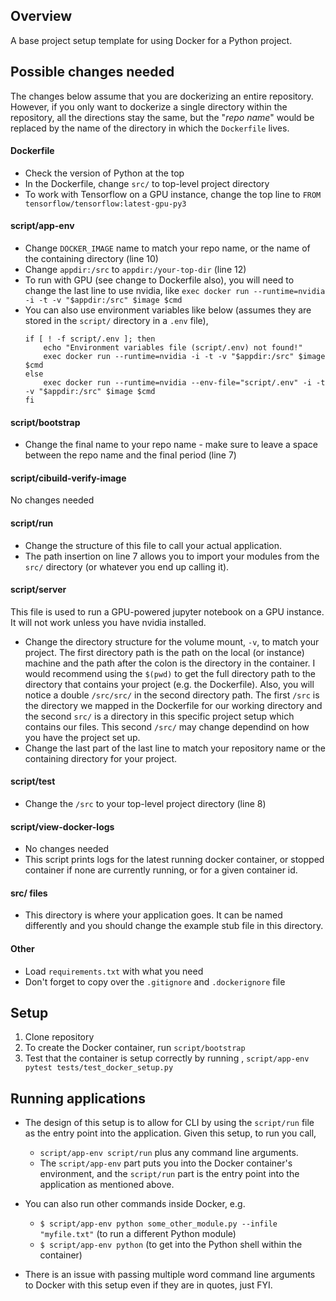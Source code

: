 ## Overview
A base project setup template for using Docker for a Python project.

## Possible changes needed
The changes below assume that you are dockerizing an entire repository. However, if you only want to dockerize a single directory within the repository, all the directions stay the same, but the "_repo name_" would be replaced by the name of the directory in which the `Dockerfile` lives.

#### Dockerfile
* Check the version of Python at the top
* In the Dockerfile, change `src/` to top-level project directory
* To work with Tensorflow on a GPU instance, change the top line to `FROM tensorflow/tensorflow:latest-gpu-py3`

#### script/app-env
* Change `DOCKER_IMAGE` name to match your repo name, or the name of the containing directory (line 10)
* Change `appdir:/src` to `appdir:/your-top-dir` (line 12)
* To run with GPU (see change to Dockerfile also), you will need to change the last line to use nvidia, like `exec docker run --runtime=nvidia -i -t -v "$appdir:/src" $image $cmd`
* You can also use environment variables like below (assumes they are stored in the `script/` directory in a `.env` file),
    ```
    if [ ! -f script/.env ]; then
        echo "Environment variables file (script/.env) not found!"
        exec docker run --runtime=nvidia -i -t -v "$appdir:/src" $image $cmd
    else
        exec docker run --runtime=nvidia --env-file="script/.env" -i -t -v "$appdir:/src" $image $cmd
    fi
    ```

#### script/bootstrap
* Change the final name to your repo name - make sure to leave a space between the repo name and the final period (line 7)

#### script/cibuild-verify-image
No changes needed

#### script/run
* Change the structure of this file to call your actual application.
* The path insertion on line 7 allows you to import your modules from the `src/` directory (or whatever you end up calling it).

#### script/server
This file is used to run a GPU-powered jupyter notebook on a GPU instance. It will not work unless you have nvidia installed.
* Change the directory structure for the volume mount, `-v`, to match your project. The first directory path is the path on the local (or instance) machine and the path after the colon is the directory in the container. I would recommend using the `$(pwd)` to get the full directory path to the directory that contains your project (e.g. the Dockerfile). Also, you will notice a double `/src/src/` in the second directory path. The first `/src` is the directory we mapped in the Dockerfile for our working directory and the second `src/` is a directory in this specific project setup which contains our files. This second `/src/` may change dependind on how you have the project set up.
* Change the last part of the last line to match your repository name or the containing directory for your project.

#### script/test
* Change the `/src` to your top-level project directory (line 8)

#### script/view-docker-logs
* No changes needed
* This script prints logs for the latest running docker container, or stopped container if none are currently running, or for a given container id.

#### src/ files
* This directory is where your application goes. It can be named differently and you should change the example stub file in this directory.

#### Other
* Load `requirements.txt` with what you need
* Don't forget to copy over the `.gitignore` and `.dockerignore` file

## Setup
1. Clone repository
2. To create the Docker container, run `script/bootstrap`
3. Test that the container is setup correctly by running , `script/app-env pytest tests/test_docker_setup.py`

## Running applications
* The design of this setup is to allow for CLI by using the `script/run` file as the entry point into the application. Given this setup, to run you call,
    * `script/app-env script/run` plus any command line arguments.
    * The `script/app-env` part puts you into the Docker container's environment, and the `script/run` part is the entry point into the application as mentioned above.

* You can also run other commands inside Docker, e.g.
    * `$ script/app-env python some_other_module.py --infile "myfile.txt"` (to run a different Python module)
    * `$ script/app-env python` (to get into the Python shell within the container)

* There is an issue with passing multiple word command line arguments to Docker with this setup even if they are in quotes, just FYI.
